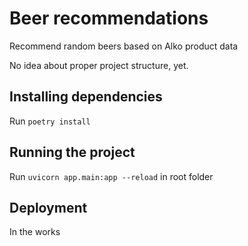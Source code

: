 # Beer recommendations

Recommend random beers based on Alko product data

No idea about proper project structure, yet.

## Installing dependencies

Run `poetry install`

## Running the project

Run `uvicorn app.main:app --reload` in root folder

## Deployment

In the works
